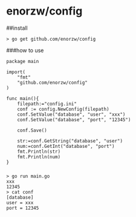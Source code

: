 enorzw/config
===================================

##install 

    > go get github.com/enorzw/config
  
###how to use

    package main
    
    import(
    	"fmt"
    	"github.com/enorzw/config"
    )
    
    func main(){
    	filepath:="config.ini"
    	conf := config.NewConfig(filepath)
    	conf.SetValue("database", "user", "xxx")
    	conf.SetValue("database", "port", "12345")
    
    	conf.Save()
    
    	str:=conf.GetString("database", "user")
    	num:=conf.GetInt("database", "port")
    	fmt.Println(str)
    	fmt.Println(num)
    }
    
###

    > go run main.go
    xxx
    12345
    > cat conf
    [database]
    user = xxx
    port = 12345
